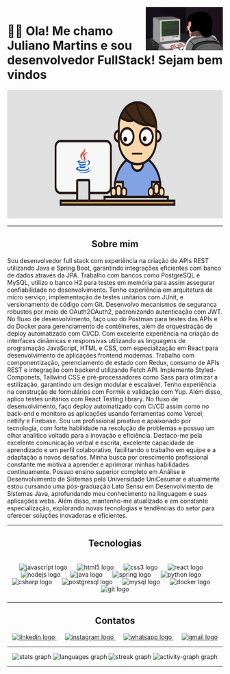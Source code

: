 
  
 <img src = "baner.webp" width = "180px" align = "right">




  
# 👋🏻 Ola! Me chamo Juliano Martins e sou desenvolvedor FullStack! Sejam bem vindos

  


  
<div align ="center">

<img src = "javaGif.gif" height = "300" width ="550" >

---

## Sobre mim

<div align="left">
Sou desenvolvedor full stack com experiência na criação de APIs REST utilizando Java e Spring Boot, garantindo integrações eficientes com banco de dados através da JPA. Trabalho com bancos como PostgreSQL e MySQL, utilizo o banco H2 para testes em memória para assim assegurar confiabilidade no desenvolvimento. Tenho experiência em arquitetura de micro serviço, implementação de testes unitários com JUnit, e versionamento de código com Git. Desenvolvo mecanismos de segurança robustos por meio de OAuth2OAuth2, padronizando autenticação com JWT. No fluxo de desenvolvimento, faço uso do Postman para testes das APIs e do Docker para gerenciamento de contêineres, além de orquestração de deploy automatizado com CI/CD.
Com excelente experiência na criação de interfaces dinâmicas e responsivas utilizando as linguagens de programação JavaScript, HTML e CSS, com especialização em React para desenvolvimento de aplicações frontend modernas. Trabalho com componentização, gerenciamento de estado com Redux, consumo de APIs REST e integração com backend utilizando Fetch API. Implemento Styled-Componets, Tailwind CSS e pré-processadores como Sass para otimizar a estilização, garantindo um design modular e escalável. Tenho experiência na construção de formulários com Formik e validação com Yup. Além disso, aplico testes unitários com React Testing library. No fluxo de desenvolvimento, faço deploy automatizado com CI/CD assim como no back-end e monitoro as aplicações usando ferramentas como Vercel, netlify e Firebase.
Sou um profissional proativo e apaixonado por tecnologia, com forte habilidade na resolução de problemas e possuo um olhar analítico voltado para a inovação e eficiência. Destaco-me pela excelente comunicação verbal e escrita, excelente capacidade de aprendizado e um perfil colaborativo, facilitando o trabalho em equipe e a adaptação a novos desafios. Minha busca por crescimento profissional constante me motiva a aprender e aprimorar minhas habilidades continuamente.
Possuo ensino superior completo em Análise e Desenvolvimento de Sistemas pela Universidade UniCesumar e atualmente estou cursando uma pós-graduação Lato Sensu em Desenvolvimento de Sistemas Java, aprofundando meu conhecimento na linguagem e suas aplicações webs. Além disso, mantenho-me atualizado e em constante especialização, explorando novas tecnologias e tendências do setor para oferecer soluções inovadoras e eficientes.


</div>

---

   ## Tecnologias

<br clear="both">

<div align="center">
  
  <img src="https://cdn.jsdelivr.net/gh/devicons/devicon/icons/javascript/javascript-original.svg" height="40" alt="javascript logo"  />
  <img width="15" />
  <img src="https://cdn.jsdelivr.net/gh/devicons/devicon/icons/html5/html5-original.svg" height="40" alt="html5 logo"  />
  <img width="15" />
  <img src="https://cdn.jsdelivr.net/gh/devicons/devicon/icons/css3/css3-original.svg" height="40" alt="css3 logo"  />
  <img width="15" />
  <img src="https://cdn.jsdelivr.net/gh/devicons/devicon/icons/react/react-original.svg" height="40" alt="react logo"  />
  <img width="15" />
  <img src="https://cdn.jsdelivr.net/gh/devicons/devicon/icons/nodejs/nodejs-original.svg" height="40" alt="nodejs logo"  />
  <img width="15" />
  <img src="https://cdn.jsdelivr.net/gh/devicons/devicon/icons/java/java-original.svg" height="40" alt="java logo"  />
  <img width="15" />
  <img src="https://cdn.jsdelivr.net/gh/devicons/devicon/icons/spring/spring-original.svg" height="40" alt="spring logo"  />
  <img width="15" />  
  <img src="https://cdn.jsdelivr.net/gh/devicons/devicon/icons/python/python-original.svg" height="40" alt="python logo"  />
  <img width="15" />
  <img src="https://cdn.jsdelivr.net/gh/devicons/devicon/icons/csharp/csharp-original.svg" height="40" alt="csharp logo"  />
  <img width="15" />
  <img src="https://cdn.jsdelivr.net/gh/devicons/devicon/icons/postgresql/postgresql-original.svg" height="40" alt="postgresql logo"  />
  <img width="15" />
  <img src="https://cdn.jsdelivr.net/gh/devicons/devicon/icons/mysql/mysql-original.svg" height="40" alt="mysql logo"  />
  <img width="15" />
  <img src="https://cdn.jsdelivr.net/gh/devicons/devicon/icons/docker/docker-original.svg" height="40" alt="docker logo"  />
  <img width="15" />
  <img src="https://cdn.jsdelivr.net/gh/devicons/devicon/icons/git/git-original.svg" height="40" alt="git logo"  />
</div>

###

###

###

###

  
---

## Contatos


  
  <div align="center">
  <a href="https://www.linkedin.com/in/julianomarthins/" target="_blank">
    <img src="https://raw.githubusercontent.com/maurodesouza/profile-readme-generator/master/src/assets/icons/social/linkedin/default.svg" width="52" height="40" alt="linkedin logo"  />
  </a>
    <img width="15" />
  <a href="https://www.instagram.com/poa.martins/" target="_blank">
    <img src="https://raw.githubusercontent.com/maurodesouza/profile-readme-generator/master/src/assets/icons/social/instagram/default.svg" width="52" height="40" alt="instagram logo"  />
  </a>
    <img width="15" />
  <a href="https://wa.me/5551996440559" target="_blank">
    <img src="https://raw.githubusercontent.com/maurodesouza/profile-readme-generator/master/src/assets/icons/social/whatsapp/default.svg" width="52" height="40" alt="whatsapp logo"  />
  </a>
    <img width="15" />
  <a href="mailto:julianopoamartins@gmail.com" target="_blank">
    <img src="https://raw.githubusercontent.com/maurodesouza/profile-readme-generator/master/src/assets/icons/social/gmail/default.svg" width="52" height="40" alt="gmail logo"  />
  </a>
  

---

<div align="center">
  <img src="https://github-readme-stats.vercel.app/api?username=julianomarthins&hide_title=false&hide_rank=false&show_icons=true&include_all_commits=true&count_private=true&disable_animations=false&theme=radical&locale=pt-br&hide_border=false&order=1" height="150" alt="stats graph"  />
  <img src="https://github-readme-stats.vercel.app/api/top-langs?username=julianomarthins&locale=pt-br&hide_title=false&layout=compact&card_width=320&langs_count=5&theme=radical&hide_border=false&order=2" height="150" alt="languages graph"  />
  <img src="https://streak-stats.demolab.com?user=julianomarthins&locale=pt-br&mode=daily&theme=radical&hide_border=false&border_radius=5&order=3" height="150" alt="streak graph"  />
  <img src="https://github-readme-activity-graph.vercel.app/graph?username=julianomarthins&radius=16&theme=redical&area=true&order=5" height="300" alt="activity-graph graph"  />
</div>


---

